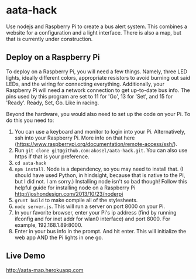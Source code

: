 aata-hack
=========

Use nodejs and Raspberry Pi to create a bus alert system. This combines a website for a configuration and a light interface. There is also a map, but that is currently under construction.

## Deploy on a Raspberry Pi
To deploy on a Raspberry Pi, you will need a few things. Namely, three LED lights, ideally different colors, appropriate resistors to avoid burning out said LEDs, and the wiring for connecting everything. Additionally, your Raspberry Pi will need a network connection to get up-to-date bus info. The pins used by this program are set to 11 for 'Go', 13 for 'Set', and 15 for 'Ready'. Ready, Set, Go. Like in racing.

Beyond the hardware, you would also need to set up the code on your Pi. To do this you need to:

1. You can use a keyboard and monitor to login into your Pi. Alternatively, ssh into your Raspberry Pi. More info on that here (https://www.raspberrypi.org/documentation/remote-access/ssh/). 
2. Run `git clone git@github.com:akosel/aata-hack.git`. You can also use https if that is your preference.
3. `cd aata-hack`
4. `npm install`. Node is a dependency, so you may need to install that. (I should have used Python, in hindsight, because that is native to the Pi, but I did not. I am sorry.) Installing node isn't so bad though! Follow this helpful guide for installing node on a Raspberry Pi http://joshondesign.com/2013/10/23/noderpi
5. `grunt build` to make compile all of the stylesheets.
6. `node server.js`. This will run a server on port 8000 on your Pi.
7. In your favorite browser, enter your Pi's ip address (find by running ifconfig and for inet addr for wlan0 interface) and port 8000. For example, 192.168.1.89:8000. 
8. Enter in your bus info in the prompt. And hit enter. This will initialize the web app AND the Pi lights in one go.


## Live Demo
http://aata-map.herokuapp.com
